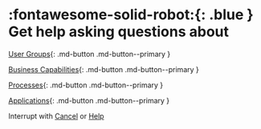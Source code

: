 # :fontawesome-solid-robot:{: .blue } Get help asking questions about

[User Groups](/help-user-group){: .md-button .md-button--primary }

[Business Capabilities](/help-business-capability){: .md-button .md-button--primary }

[Processes](/help-process){: .md-button .md-button--primary }

[Applications](/help-application){: .md-button .md-button--primary }

Interrupt with [Cancel](/cancel) or [Help](/help)
